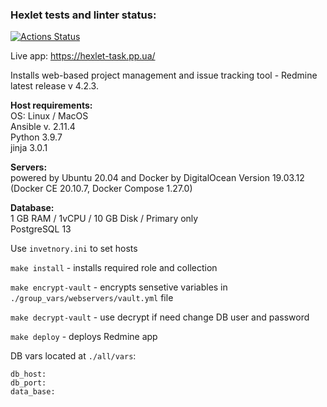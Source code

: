 ### Hexlet tests and linter status:
[![Actions Status](https://github.com/brovikov/devops-for-programmers-project-lvl2/workflows/hexlet-check/badge.svg)](https://github.com/brovikov/devops-for-programmers-project-lvl2/actions)
   
Live app: https://hexlet-task.pp.ua/
  
Installs web-based project management and issue tracking tool - Redmine latest release
v 4.2.3.  
  
**Host requirements:**  
OS: Linux / MacOS  
Ansible v. 2.11.4  
Python 3.9.7  
jinja 3.0.1  
  
**Servers:**  
powered by Ubuntu 20.04 and Docker
by DigitalOcean Version 19.03.12 (Docker CE 20.10.7, Docker Compose 1.27.0)  
  
**Database:**  
1 GB RAM / 1vCPU / 10 GB Disk / Primary only  
PostgreSQL 13  
  
Use `invetnory.ini` to set hosts  
   
`make install` - installs required role and collection  
   
`make encrypt-vault` - encrypts sensetive variables in `./group_vars/webservers/vault.yml` file  
  
`make decrypt-vault` - use decrypt if need change DB user and password  
   
`make deploy` - deploys Redmine app  
   
DB vars located at `./all/vars`:
```
db_host:
db_port:
data_base:
```
